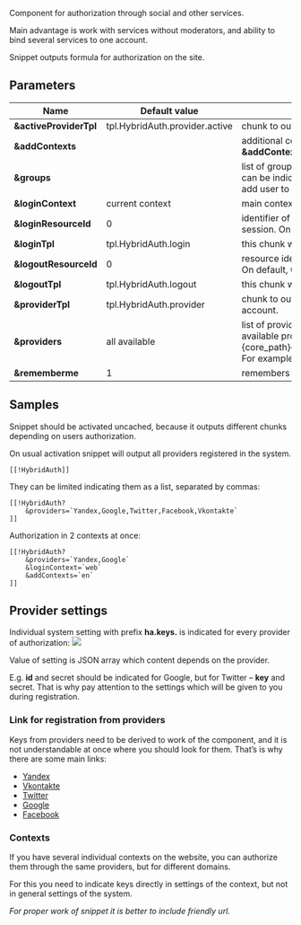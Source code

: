 Component for authorization through social and other services.

Main advantage is work with services without moderators, and ability to bind several services to one account.

Snippet outputs formula for authorization on the site.

## Parameters
Name						| Default value						| Description
----------------------------|-----------------------------------|-----------------------------------------------
**&activeProviderTpl**		| tpl.HybridAuth.provider.active	| chunk to output icons of a bound service.
**&addContexts**			|									| additional contexts, separated by commas. E.g. **&addContexts=\`web,ru,en\`**
**&groups**					|									| list of groups to register the user, separated by commas. User role can be indicated in the group with colon. E.g. &groups=`Users:1` will add user to group "Users" with role "member".
**&loginContext**			| current context					| main context for authorization. On default – current.
**&loginResourceId**		| 0									| identifier of a resource on which user should be sent after end of the session. On default 0 renews the current page.
**&loginTpl**				| tpl.HybridAuth.login				| this chunk will be pointed to an anonymous user, i.e. to any guest.
**&logoutResourceId**		| 0									| resource identifier, where a user is sent after the end of the session. On default, 0 updates a current page.
**&logoutTpl**				| tpl.HybridAuth.logout				| this chunk will be shown to an anonymous user.
**&providerTpl**			| tpl.HybridAuth.provider			| chunk to output links for authorization, or binding of server to the account.
**&providers**				| all available						| list of providers for authorization, separated by commas. All available providers are here {core_path}components/hybridauth/model/hybridauth/lib/Providers/. For example, &providers=`Google,Twitter,Facebook`.
**&rememberme**				| 1									| remembers users for a long time.

## Samples
Snippet should be activated uncached, because it outputs different chunks depending on users authorization.

On usual activation snippet will output all providers registered in the system.
```
[[!HybridAuth]]
```

They can be limited indicating them as a list, separated by commas:
```
[[!HybridAuth?
    &providers=`Yandex,Google,Twitter,Facebook,Vkontakte`
]]
```

Authorization in 2 contexts at once:
```
[[!HybridAuth?
    &providers=`Yandex,Google`
    &loginContext=`web`
    &addContexts=`en`
]]
```

## Provider settings
Individual system setting with prefix **ha.keys.** is indicated for every provider of authorization:
[![](http://st.bezumkin.ru/files/0/6/3/063adfe9b80ed7c6053b97e3818e0e0bs.jpg)](http://st.bezumkin.ru/files/0/6/3/063adfe9b80ed7c6053b97e3818e0e0b.png)

Value of setting is JSON array which content depends on the provider.

E.g. **id** and secret should be indicated for Google, but for Twitter – **key** and secret.
That is why pay attention to the settings which will be given to you during registration.


### Link for registration from providers
Keys from providers need to be derived to work of the component, and it is not understandable at once where you should look for them. That’s is why there are some main links:

* [Yandex][1]
* [Vkontakte][2]
* [Twitter][3]
* [Google][4]
* [Facebook][5]

### Contexts
If you have several individual contexts on the website, you can authorize them through the same providers, but for different domains.

For this you need to indicate keys directly in settings of the context, but not in general settings of the system.

*For proper work of snippet it is better to include friendly url.*

[1]: https://oauth.yandex.ru/client/new
[2]: http://vk.com/editapp?act=create
[3]: https://dev.twitter.com/apps/new
[4]: https://dev.twitter.com/apps/new
[5]: https://developers.facebook.com/apps
